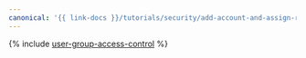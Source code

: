 ```yaml
---
canonical: '{{ link-docs }}/tutorials/security/add-account-and-assign-roles'
---
```


{% include [user-group-access-control](../../_tutorials/security/add-account-and-assign-roles.md) %}
